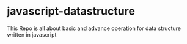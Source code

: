 # javascript-datastructure
This Repo is all about basic and advance operation for data structure written in javascript
